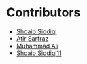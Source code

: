# Contributors

- [Shoaib Siddiqi](https://github.com/ShoaibSiddiqi)
- [Atir Sarfraz](https://github.com/Atir11)
- [Muhammad Ali ](https://github.com/designsbyali)
- [Shoaib Siddiqi11](https://github.com/ShoaibSiddiqi11)
